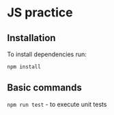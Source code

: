 # JS practice

## Installation

To install dependencies run:

`npm install`

## Basic commands

`npm run test` - to execute unit tests
